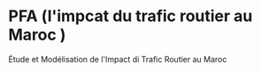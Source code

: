 # PFA (l'impcat du trafic routier au Maroc )

Étude et Modélisation de l'Impact di Trafic Routier au Maroc
